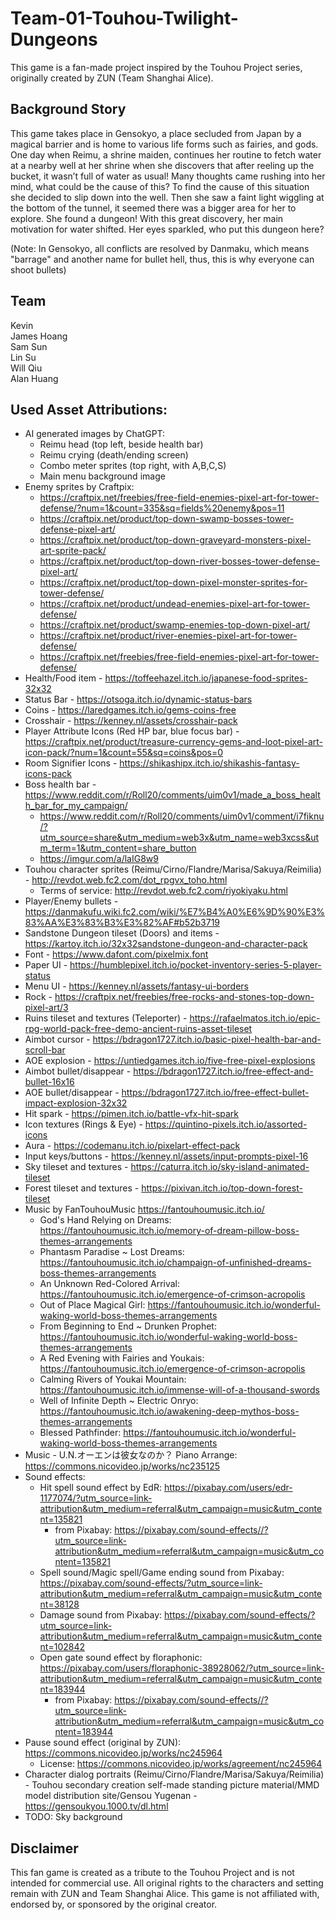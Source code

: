 # Team-01-Touhou-Twilight-Dungeons

This game is a fan-made project inspired by the Touhou Project series, originally created by ZUN (Team Shanghai Alice).

## Background Story

This game takes place in Gensokyo, a place secluded from Japan by a magical barrier and is home to various life forms such as fairies, and gods. One day when Reimu, a shrine maiden, continues her routine to fetch water at a nearby well at her shrine when she discovers that after reeling up the bucket, it wasn’t full of water as usual! Many thoughts came rushing into her mind, what could be the cause of this? To find the cause of this situation she decided to slip down into the well. Then she saw a faint light wiggling at the bottom of the tunnel, it seemed there was a bigger area for her to explore. She found a dungeon! With this great discovery, her main motivation for water shifted. Her eyes sparkled, who put this dungeon here?

(Note: In Gensokyo, all conflicts are resolved by Danmaku, which means "barrage" and another name for bullet hell, thus, this is why everyone can shoot bullets)

## Team

Kevin <br />
James Hoang <br />
Sam Sun <br />
Lin Su <br />
Will Qiu <br />
Alan Huang <br />

## Used Asset Attributions:
- AI generated images by ChatGPT: 
	- Reimu head (top left, beside health bar)
	- Reimu crying (death/ending screen)
	- Combo meter sprites (top right, with A,B,C,S)
	- Main menu background image
- Enemy sprites by Craftpix:
	- https://craftpix.net/freebies/free-field-enemies-pixel-art-for-tower-defense/?num=1&count=335&sq=fields%20enemy&pos=11
	- https://craftpix.net/product/top-down-swamp-bosses-tower-defense-pixel-art/
	- https://craftpix.net/product/top-down-graveyard-monsters-pixel-art-sprite-pack/
	- https://craftpix.net/product/top-down-river-bosses-tower-defense-pixel-art/
	- https://craftpix.net/product/top-down-pixel-monster-sprites-for-tower-defense/
	- https://craftpix.net/product/undead-enemies-pixel-art-for-tower-defense/
	- https://craftpix.net/product/swamp-enemies-top-down-pixel-art/
	- https://craftpix.net/product/river-enemies-pixel-art-for-tower-defense/
	- https://craftpix.net/freebies/free-field-enemies-pixel-art-for-tower-defense/
- Health/Food item - https://toffeehazel.itch.io/japanese-food-sprites-32x32
- Status Bar - https://otsoga.itch.io/dynamic-status-bars
- Coins - https://laredgames.itch.io/gems-coins-free
- Crosshair - https://kenney.nl/assets/crosshair-pack
- Player Attribute Icons (Red HP bar, blue focus bar) - https://craftpix.net/product/treasure-currency-gems-and-loot-pixel-art-icon-pack/?num=1&count=55&sq=coins&pos=0
- Room Signifier Icons - https://shikashipx.itch.io/shikashis-fantasy-icons-pack
- Boss health bar - https://www.reddit.com/r/Roll20/comments/uim0v1/made_a_boss_health_bar_for_my_campaign/
	- https://www.reddit.com/r/Roll20/comments/uim0v1/comment/i7fiknu/?utm_source=share&utm_medium=web3x&utm_name=web3xcss&utm_term=1&utm_content=share_button
	- https://imgur.com/a/laIG8w9
- Touhou character sprites (Reimu/Cirno/Flandre/Marisa/Sakuya/Reimilia) - http://revdot.web.fc2.com/dot_rpgvx_toho.html
	- Terms of service: http://revdot.web.fc2.com/riyokiyaku.html
- Player/Enemy bullets - https://danmakufu.wiki.fc2.com/wiki/%E7%B4%A0%E6%9D%90%E3%83%AA%E3%83%B3%E3%82%AF#b52b3719
- Sandstone Dungeon tileset (Doors) and items - https://kartoy.itch.io/32x32sandstone-dungeon-and-character-pack
- Font - https://www.dafont.com/pixelmix.font
- Paper UI - https://humblepixel.itch.io/pocket-inventory-series-5-player-status
- Menu UI - https://kenney.nl/assets/fantasy-ui-borders
- Rock - https://craftpix.net/freebies/free-rocks-and-stones-top-down-pixel-art/3
- Ruins tileset and textures (Teleporter) - https://rafaelmatos.itch.io/epic-rpg-world-pack-free-demo-ancient-ruins-asset-tileset
- Aimbot cursor - https://bdragon1727.itch.io/basic-pixel-health-bar-and-scroll-bar
- AOE explosion - https://untiedgames.itch.io/five-free-pixel-explosions
- Aimbot bullet/disappear - https://bdragon1727.itch.io/free-effect-and-bullet-16x16
- AOE bullet/disappear - https://bdragon1727.itch.io/free-effect-bullet-impact-explosion-32x32
- Hit spark - https://pimen.itch.io/battle-vfx-hit-spark
- Icon textures (Rings & Eye) - https://quintino-pixels.itch.io/assorted-icons
- Aura - https://codemanu.itch.io/pixelart-effect-pack
- Input keys/buttons - https://kenney.nl/assets/input-prompts-pixel-16
- Sky tileset and textures - https://caturra.itch.io/sky-island-animated-tileset
- Forest tileset and textures - https://pixivan.itch.io/top-down-forest-tileset
- Music by FanTouhouMusic https://fantouhoumusic.itch.io/
	- God's Hand Relying on Dreams: https://fantouhoumusic.itch.io/memory-of-dream-pillow-boss-themes-arrangements
	- Phantasm Paradise ~ Lost Dreams: https://fantouhoumusic.itch.io/champaign-of-unfinished-dreams-boss-themes-arrangements
	- An Unknown Red-Colored Arrival: https://fantouhoumusic.itch.io/emergence-of-crimson-acropolis
	- Out of Place Magical Girl: https://fantouhoumusic.itch.io/wonderful-waking-world-boss-themes-arrangements
	- From Beginning to End ~ Drunken Prophet: https://fantouhoumusic.itch.io/wonderful-waking-world-boss-themes-arrangements
	- A Red Evening with Fairies and Youkais: https://fantouhoumusic.itch.io/emergence-of-crimson-acropolis
	- Calming Rivers of Youkai Mountain: https://fantouhoumusic.itch.io/immense-will-of-a-thousand-swords
	- Well of Infinite Depth ~ Electric Onryo: https://fantouhoumusic.itch.io/awakening-deep-mythos-boss-themes-arrangements
	- Blessed Pathfinder: https://fantouhoumusic.itch.io/wonderful-waking-world-boss-themes-arrangements
- Music - U.N.オーエンは彼女なのか？ Piano Arrange: https://commons.nicovideo.jp/works/nc235125
- Sound effects:
	- Hit spell sound effect by EdR: https://pixabay.com/users/edr-1177074/?utm_source=link-attribution&utm_medium=referral&utm_campaign=music&utm_content=135821
		- from Pixabay: https://pixabay.com/sound-effects//?utm_source=link-attribution&utm_medium=referral&utm_campaign=music&utm_content=135821
	- Spell sound/Magic spell/Game ending sound from Pixabay: https://pixabay.com/sound-effects/?utm_source=link-attribution&utm_medium=referral&utm_campaign=music&utm_content=38128
	- Damage sound from Pixabay: https://pixabay.com/sound-effects/?utm_source=link-attribution&utm_medium=referral&utm_campaign=music&utm_content=102842
	- Open gate sound effect by floraphonic: https://pixabay.com/users/floraphonic-38928062/?utm_source=link-attribution&utm_medium=referral&utm_campaign=music&utm_content=183944
		- from Pixabay: https://pixabay.com/sound-effects//?utm_source=link-attribution&utm_medium=referral&utm_campaign=music&utm_content=183944
- Pause sound effect (original by ZUN): https://commons.nicovideo.jp/works/nc245964
	- License: https://commons.nicovideo.jp/works/agreement/nc245964
- Character dialog portraits (Reimu/Cirno/Flandre/Marisa/Sakuya/Reimilia) - Touhou secondary creation self-made standing picture material/MMD model distribution site/Gensou Yugenan - https://gensoukyou.1000.tv/dl.html
- TODO: Sky background

## Disclaimer

This fan game is created as a tribute to the Touhou Project and is not intended for commercial use. All original rights to the characters and setting remain with ZUN and Team Shanghai Alice. This game is not affiliated with, endorsed by, or sponsored by the original creator.
